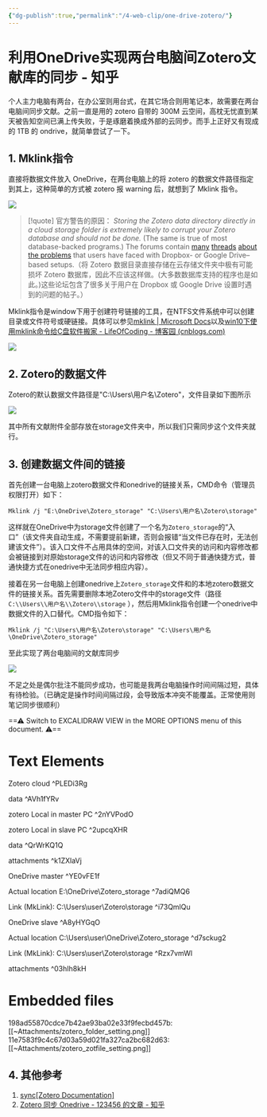 ```yaml
---
{"dg-publish":true,"permalink":"/4-web-clip/one-drive-zotero/"}
---
```



# 利用OneDrive实现两台电脑间Zotero文献库的同步 - 知乎

个人主力电脑有两台，在办公室则用台式，在其它场合则用笔记本，故需要在两台电脑间同步文献。之前一直是用的 zotero 自带的 300M 云空间，高枕无忧直到某天被告知空间已满上传失败，于是琢磨着换成外部的云同步。而手上正好又有现成的 1TB 的 ondrive，就简单尝试了一下。

## 1. Mklink指令

直接将数据文件放入 OneDrive，在两台电脑上的将 zotero 的数据文件路径指定到其上，这种简单的方式被 zotero 报 warning 后，就想到了 Mklink 指令。

![](https://pic2.zhimg.com/v2-dec4bbe49fe1d76f442c1a216d16b3d9_b.jpg)

> [!quote] 官方警告的原因：
>  *Storing the Zotero data directory directly in a cloud storage folder is extremely likely to corrupt your Zotero database and should not be done.* (The same is true of most database-backed programs.) The forums contain [many](https://www.zotero.org/forum/discussion/13359/) [threads](https://www.zotero.org/forum/discussion/27900/synching-to-dropbox/) [about](https://www.zotero.org/forum/discussion/6128/dropbox-and-zotero-15-case-conflicts/) [the problems](https://www.zotero.org/forum/discussion/24593/backing-up-a-large-database-without-corrupting-it/) that users have faced with Dropbox- or Google Drive–based setups.（将 Zotero 数据目录直接存储在云存储文件夹中极有可能损坏 Zotero 数据库，因此不应该这样做。(大多数数据库支持的程序也是如此。)这些论坛包含了很多关于用户在 Dropbox 或 Google Drive 设置时遇到的问题的帖子。）

Mklink指令是window下用于创建符号链接的工具，在NTFS文件系统中可以创建目录或文件符号或硬链接。具体可以参见[mklink | Microsoft Docs](https://docs.microsoft.com/en-us/windows-server/administration/windows-commands/mklink)以及[win10下使用mklink命令给C盘软件搬家 - LifeOfCoding - 博客园 (cnblogs.com)](https://www.cnblogs.com/life-of-coding/p/10871831.html)

![](https://pic3.zhimg.com/v2-d5e336f59783e20d12817d1f80497c36_b.jpg)

## 2. Zotero的数据文件

Zotero的默认数据文件路径是"C:\\Users\\用户名\\Zotero"，文件目录如下图所示

![](https://pic2.zhimg.com/v2-c5e363fb6bc713e22585a8b681745c31_b.jpg)

其中所有文献附件全部存放在storage文件夹中，所以我们只需同步这个文件夹就行。

## 3. 创建数据文件间的链接

首先创建一台电脑上zotero数据文件和onedrive的链接关系，CMD命令（管理员权限打开）如下：

```shell
Mklink /j "E:\OneDrive\Zotero_storage" "C:\Users\用户名\Zotero\storage"
```

这样就在OneDrive中为storage文件创建了一个名为`Zotero_storage`的“入口”（该文件夹自动生成，不需要提前新建，否则会报错“当文件已存在时，无法创建该文件”）。该入口文件不占用具体的空间，对该入口文件夹的访问和内容修改都会被链接到对原始storage文件的访问和内容修改（但又不同于普通快捷方式，普通快捷方式在onedrive中无法同步相应内容）。

接着在另一台电脑上创建onedrive上`Zotero_storage`文件和的本地zotero数据文件的链接关系。首先需要删除本地Zotero文件中的storage文件（路径`C:\\Users\\用户名\\Zotero\\storage` ），然后用Mklink指令创建一个onedrive中数据文件的入口替代。CMD指令如下：

```shell
Mklink /j "C:\Users\用户名\Zotero\storage" "C:\Users\用户名\OneDrive\Zotero_storage"
```

至此实现了两台电脑间的文献库同步

![](https://pic3.zhimg.com/v2-aa34851dc94103cacfdbc405b0a9202a_b.jpg)

不足之处是偶尔批注不能同步成功，也可能是我两台电脑操作时间间隔过短，具体有待检验。（已确定是操作时间间隔过段，会导致版本冲突不能覆盖。正常使用则笔记同步很顺利）


<div class="transclusion internal-embed is-loaded"><div class="markdown-embed">




==⚠  Switch to EXCALIDRAW VIEW in the MORE OPTIONS menu of this document. ⚠==


# Text Elements
Zotero cloud ^PLEDi3Rg

data ^AVh1fYRv

zotero Local in master PC ^2nYVPodO

zotero Local in slave PC ^2upcqXHR

data ^QrWrKQ1Q

attachments ^k1ZXlaVj

OneDrive master ^YE0vFE1f

Actual location
E:\OneDrive\Zotero_storage ^7adiQMQ6

Link (MkLink):
C:\Users\user\Zotero\storage ^i73QmlQu

OneDrive slave ^A8yHYGqO

Actual location
C:\Users\user\OneDrive\Zotero_storage ^d7sckug2

Link (MkLink):
C:\Users\user\Zotero\storage ^Rzx7vmWl

attachments ^03hIh8kH


# Embedded files
198ad55870cdce7b42ae93ba02e33f9fecbd457b: [[~Attachments/zotero_folder_setting.png]]
11e7583f9c4c67d03a59d021fa327ca2bc682d63: [[~Attachments/zotero_zotfile_setting.png]]



</div></div>


## 4. 其他参考

1.  [sync[Zotero Documentation]](https://www.zotero.org/support/sync)
2.  [Zotero 同步 Onedrive - 123456 的文章 - 知乎](https://zhuanlan.zhihu.com/p/31869164)